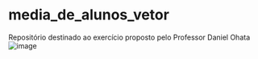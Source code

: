 # media_de_alunos_vetor
Repositório destinado ao exercício proposto pelo Professor Daniel Ohata
![image](https://user-images.githubusercontent.com/107441597/173473554-8ee57d1c-6c57-433d-80ec-bf269d712223.png)
